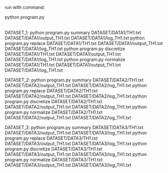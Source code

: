 run with command:

python program.py <option> <inputfile> <outputfile> <logfile>

DATASET_1:
python program.py summary DATASET/DATA1/TH1.txt DATASET/DATA1/output_TH1.txt DATASET/DATA1/log_TH1.txt 
python program.py replace DATASET/DATA1/TH1.txt DATASET/DATA1/output_TH1.txt DATASET/DATA1/log_TH1.txt 
python program.py discretize DATASET/DATA1/TH1.txt DATASET/DATA1/output_TH1.txt DATASET/DATA1/log_TH1.txt 
python program.py normalize DATASET/DATA1/TH1.txt DATASET/DATA1/output_TH1.txt DATASET/DATA1/log_TH1.txt 

DATASET_2:
python program.py summary DATASET/DATA2/TH1.txt DATASET/DATA2/output_TH1.txt DATASET/DATA2/log_TH1.txt 
python program.py replace DATASET/DATA2/TH1.txt DATASET/DATA2/output_TH1.txt DATASET/DATA2/log_TH1.txt 
python program.py discretize DATASET/DATA2/TH1.txt DATASET/DATA2/output_TH1.txt DATASET/DATA2/log_TH1.txt 
python program.py normalize DATASET/DATA2/TH1.txt DATASET/DATA2/output_TH1.txt DATASET/DATA2/log_TH1.txt 

DATASET_3:
python program.py summary DATASET/DATA3/TH1.txt DATASET/DATA3/output_TH1.txt DATASET/DATA3/log_TH1.txt 
python program.py replace DATASET/DATA3/TH1.txt DATASET/DATA3/output_TH1.txt DATASET/DATA3/log_TH1.txt 
python program.py discretize DATASET/DATA3/TH1.txt DATASET/DATA3/output_TH1.txt DATASET/DATA3/log_TH1.txt 
python program.py normalize DATASET/DATA3/TH1.txt DATASET/DATA3/output_TH1.txt DATASET/DATA3/log_TH1.txt 